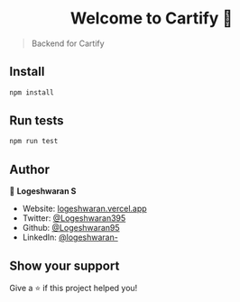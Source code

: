<h1 align="center">Welcome to Cartify 👋</h1>

> Backend for Cartify

## Install

```sh
npm install
```

## Run tests

```sh
npm run test
```

## Author

👤 **Logeshwaran S**

* Website: [logeshwaran.vercel.app](https://logeshwaran.vercel.app/)
* Twitter: [@Logeshwaran395](https://twitter.com/Logeshwaran395)
* Github: [@Logeshwaran95](https://github.com/Logeshwaran95)
* LinkedIn: [@logeshwaran-](https://linkedin.com/in/logeshwaran-)

## Show your support

Give a ⭐️ if this project helped you!
